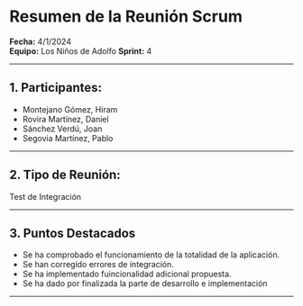 # Resumen de la Reunión Scrum
**Fecha:**      4/1/2024  
**Equipo:**     Los Niños de Adolfo 
**Sprint:**     4

---

## 1. Participantes:
- Montejano Gómez, Hiram
- Rovira Martínez, Daniel
- Sánchez Verdú, Joan
- Segovia Martínez, Pablo

---

## 2. Tipo de Reunión:
Test de Integración

---

## 3. Puntos Destacados
- Se ha comprobado el funcionamiento de la totalidad de la aplicación.
- Se han corregido errores de integración.
- Se ha implementado fuincionalidad adicional propuesta.
- Se ha dado por finalizada la parte de desarrollo e implementación

---
